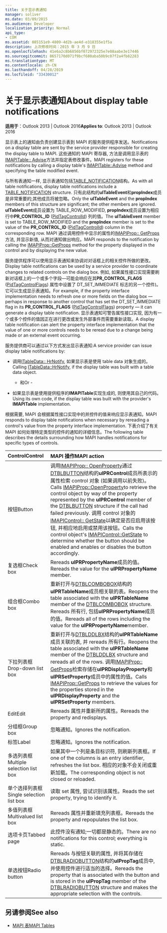 ```yaml
---
title: 关于显示表通知
manager: soliver
ms.date: 03/09/2015
ms.audience: Developer
localization_priority: Normal
api_type:
- COM
ms.assetid: 085151e9-4809-4d2b-ae4d-e318355e1f5a
description: 上次修改时间：2015 年 3 月 9 日
ms.openlocfilehash: 41e6a2c8b6856bf072972325e7e08aabe3e17446
ms.sourcegitcommit: 8657170d071f9bcf680aba50b9c07f2a4fb82283
ms.translationtype: MT
ms.contentlocale: zh-CN
ms.lasthandoff: 04/28/2019
ms.locfileid: "33430012"
---
```

# <a name="about-display-table-notifications"></a><span data-ttu-id="165d3-103">关于显示表通知</span><span class="sxs-lookup"><span data-stu-id="165d3-103">About display table notifications</span></span>

<span data-ttu-id="165d3-104">**适用于**：Outlook 2013 | Outlook 2016</span><span class="sxs-lookup"><span data-stu-id="165d3-104">**Applies to**: Outlook 2013 | Outlook 2016</span></span> 
  
<span data-ttu-id="165d3-105">显示表上的通知由负责创建显示表到 MAPI 的服务提供程序发送。</span><span class="sxs-lookup"><span data-stu-id="165d3-105">Notifications on a display table are sent by the service provider responsible for creating the display table to MAPI.</span></span> <span data-ttu-id="165d3-106">这些通知的 MAPI 寄存器, 方法是调用显示表的[IMAPITable:: Advise](imapitable-advise.md)方法并指定表修改事件。</span><span class="sxs-lookup"><span data-stu-id="165d3-106">MAPI registers for these notifications by calling a display table's [IMAPITable::Advise](imapitable-advise.md) method and specifying the table modified event.</span></span> 
  
<span data-ttu-id="165d3-107">与所有表通知一样, 显示表通知包括[TABLE_NOTIFICATION](table_notification.md)结构。</span><span class="sxs-lookup"><span data-stu-id="165d3-107">As with all table notifications, display table notifications include a [TABLE_NOTIFICATION](table_notification.md) structure.</span></span> <span data-ttu-id="165d3-108">只有此结构的**ulTableEvent**和**propIndex**成员是非常重要的;其他成员将被忽略。</span><span class="sxs-lookup"><span data-stu-id="165d3-108">Only the **ulTableEvent** and the **propIndex** members of this structure are significant; the other members are ignored.</span></span> <span data-ttu-id="165d3-109">**ulTableEvent**成员设置为 TABLE_ROW_MODIFIED, **propIndex**成员设置为相应行中**PR_CONTROL_ID** ([PidTagControlId](pidtagcontrolid-canonical-property.md)) 列的值。</span><span class="sxs-lookup"><span data-stu-id="165d3-109">The **ulTableEvent** member is set to TABLE_ROW_MODIFIED and the **propIndex** member is set to the value of the **PR_CONTROL_ID** ([PidTagControlId](pidtagcontrolid-canonical-property.md)) column in the corresponding row.</span></span> <span data-ttu-id="165d3-110">MAPI 通过调用控件中显示的属性的[IMAPIProp:: GetProps](imapiprop-getprops.md)方法, 并显示新值, 从而对通知做出响应。</span><span class="sxs-lookup"><span data-stu-id="165d3-110">MAPI responds to the notification by calling the [IMAPIProp::GetProps](imapiprop-getprops.md) method for the property displayed in the control and by displaying the new value.</span></span> 
  
<span data-ttu-id="165d3-111">服务提供程序可以使用显示表通知来协调对对话框上的相关控件所做的更改。</span><span class="sxs-lookup"><span data-stu-id="165d3-111">Display table notifications can be used by a service provider to coordinate changes to related controls on the dialog box.</span></span> <span data-ttu-id="165d3-112">例如, 如果属性接口实现需要刷新对话框上的一个或多个字段—可能会响应在其**PR_CONTROL_FLAGS** ([PidTagControlFlags](pidtagcontrolflags-canonical-property.md)) 属性中设置了 DT_SET_IMMEDIATE 标志的另一个控件)。它可以生成显示表通知。</span><span class="sxs-lookup"><span data-stu-id="165d3-112">For example, if the property interface implementation needs to refresh one or more fields on the dialog box — perhaps in response to another control that has set the DT_SET_IMMEDIATE flag in its **PR_CONTROL_FLAGS** ([PidTagControlFlags](pidtagcontrolflags-canonical-property.md)) property — it can generate a display table notification.</span></span> <span data-ttu-id="165d3-113">显示表通知可警告属性接口实现, 因为有一个或多个控件的值因正在进行更改或发生外部事件而需要重新读取。</span><span class="sxs-lookup"><span data-stu-id="165d3-113">A display table notification can alert the property interface implementation that the value of one or more controls needs to be reread due to a change being made or an external event occurring.</span></span> 
  
<span data-ttu-id="165d3-114">服务提供商可以通过以下方式发出显示表通知:</span><span class="sxs-lookup"><span data-stu-id="165d3-114">A service provider can issue display table notifications by:</span></span>
  
- <span data-ttu-id="165d3-115">调用[ITableData:: HrNotify](itabledata-hrnotify.md), 如果显示表是使用 table data 对象生成的。</span><span class="sxs-lookup"><span data-stu-id="165d3-115">Calling [ITableData::HrNotify](itabledata-hrnotify.md), if the display table was built with a table data object.</span></span>
    
    - <span data-ttu-id="165d3-116">和</span><span class="sxs-lookup"><span data-stu-id="165d3-116">Or -</span></span>
    
- <span data-ttu-id="165d3-117">如果显示表是使用提供程序的**IMAPITable**实现生成的, 则使用其自己的代码。</span><span class="sxs-lookup"><span data-stu-id="165d3-117">Using its own code, if the display table was built with the provider's **IMAPITable** implementation.</span></span> 
    
<span data-ttu-id="165d3-118">根据需要, MAPI 会根据属性接口实现中的并控件的值来响应显示表通知。</span><span class="sxs-lookup"><span data-stu-id="165d3-118">MAPI responds to display table notifications when necessary by rereading a control's value from the property interface implementation.</span></span> <span data-ttu-id="165d3-119">下表介绍了有关 MAPI 如何处理特定类型的控件的通知的详细信息。</span><span class="sxs-lookup"><span data-stu-id="165d3-119">The following table describes the details surrounding how MAPI handles notifications for specific types of controls.</span></span>
  
|<span data-ttu-id="165d3-120">**Control**</span><span class="sxs-lookup"><span data-stu-id="165d3-120">**Control**</span></span>|<span data-ttu-id="165d3-121">**MAPI 操作**</span><span class="sxs-lookup"><span data-stu-id="165d3-121">**MAPI action**</span></span>|
|:-----|:-----|
|<span data-ttu-id="165d3-122">按钮</span><span class="sxs-lookup"><span data-stu-id="165d3-122">Button</span></span>  <br/> |<span data-ttu-id="165d3-123">调用[IMAPIProp:: OpenProperty](imapiprop-openproperty.md)通过[DTBLBUTTON](dtblbutton.md)结构的**ulPRControl**成员所表示的属性检索 control 对象 (如果调用以前失败)。</span><span class="sxs-lookup"><span data-stu-id="165d3-123">Calls [IMAPIProp::OpenProperty](imapiprop-openproperty.md)to retrieve the control object by way of the property represented by the **ulPRControl** member of the [DTBLBUTTON](dtblbutton.md) structure if the call had failed previously.</span></span> <span data-ttu-id="165d3-124">调用 control 对象的[IMAPIControl:: GetState](imapicontrol-getstate.md)以确定是否应启用该按钮, 并相应地启用或禁用该按钮。</span><span class="sxs-lookup"><span data-stu-id="165d3-124">Calls the control object's [IMAPIControl::GetState](imapicontrol-getstate.md) to determine whether the button should be enabled and enables or disables the button accordingly.</span></span>  <br/> |
|<span data-ttu-id="165d3-125">复选框</span><span class="sxs-lookup"><span data-stu-id="165d3-125">Check box</span></span>  <br/> |<span data-ttu-id="165d3-126">Rereads **ulPRPropertyName**成员的值。</span><span class="sxs-lookup"><span data-stu-id="165d3-126">Rereads the value for the **ulPRPropertyName** member.</span></span>  <br/> |
|<span data-ttu-id="165d3-127">组合框</span><span class="sxs-lookup"><span data-stu-id="165d3-127">Combo box</span></span>  <br/> |<span data-ttu-id="165d3-128">重新打开与[DTBLCOMBOBOX](dtblcombobox.md)结构的**ulPRTableName**成员相关联的表。</span><span class="sxs-lookup"><span data-stu-id="165d3-128">Reopens the table associated with the **ulPRTableName** member of the [DTBLCOMBOBOX](dtblcombobox.md) structure.</span></span> <span data-ttu-id="165d3-129">Rereads 所有行, 包括**ulPRPropertyName**成员的值。</span><span class="sxs-lookup"><span data-stu-id="165d3-129">Rereads all of the rows including the value for the **ulPRPropertyName**member.</span></span>  <br/> |
|<span data-ttu-id="165d3-130">下拉列表框</span><span class="sxs-lookup"><span data-stu-id="165d3-130">Drop-down list box</span></span>  <br/> |<span data-ttu-id="165d3-131">重新打开与[DTBLDDLBX](dtblddlbx.md)结构的**ulPRTableName**成员关联的表, 并 rereads 所有行。</span><span class="sxs-lookup"><span data-stu-id="165d3-131">Reopens the table associated with the **ulPRTableName** member of the [DTBLDDLBX](dtblddlbx.md) structure and rereads all of the rows.</span></span> <span data-ttu-id="165d3-132">调用[IMAPIProp:: GetProps](imapiprop-getprops.md)检索存储在**ulPRDisplayProperty**和**ulPRSetProperty**成员中的属性的值。</span><span class="sxs-lookup"><span data-stu-id="165d3-132">Calls [IMAPIProp::GetProps](imapiprop-getprops.md) to retrieve the values for the properties stored in the **ulPRDisplayProperty** and the **ulPRSetProperty** members.</span></span>  <br/> |
|<span data-ttu-id="165d3-133">Edit</span><span class="sxs-lookup"><span data-stu-id="165d3-133">Edit</span></span>  <br/> |<span data-ttu-id="165d3-134">Rereads 属性并重新所的属性。</span><span class="sxs-lookup"><span data-stu-id="165d3-134">Rereads the property and redisplays.</span></span>  <br/> |
|<span data-ttu-id="165d3-135">分组框</span><span class="sxs-lookup"><span data-stu-id="165d3-135">Group box</span></span>  <br/> |<span data-ttu-id="165d3-136">忽略通知。</span><span class="sxs-lookup"><span data-stu-id="165d3-136">Ignores the notification.</span></span>  <br/> |
|<span data-ttu-id="165d3-137">标签</span><span class="sxs-lookup"><span data-stu-id="165d3-137">Label</span></span>  <br/> |<span data-ttu-id="165d3-138">忽略通知。</span><span class="sxs-lookup"><span data-stu-id="165d3-138">Ignores the notification.</span></span>  <br/> |
|<span data-ttu-id="165d3-139">多选列表框</span><span class="sxs-lookup"><span data-stu-id="165d3-139">Multiple selection list box</span></span>  <br/> |<span data-ttu-id="165d3-140">如果其中一个列是条目标识符, 则刷新列表框。</span><span class="sxs-lookup"><span data-stu-id="165d3-140">If one of the columns is an entry identifier, refreshes the list box.</span></span> <span data-ttu-id="165d3-141">相应的对象不会关闭或重新加载。</span><span class="sxs-lookup"><span data-stu-id="165d3-141">The corresponding object is not closed or reloaded.</span></span>  <br/> |
|<span data-ttu-id="165d3-142">单个选择列表框</span><span class="sxs-lookup"><span data-stu-id="165d3-142">Single selection list box</span></span>  <br/> |<span data-ttu-id="165d3-143">读取 set 属性, 尝试识别该属性。</span><span class="sxs-lookup"><span data-stu-id="165d3-143">Reads the set property, trying to identify it.</span></span>  <br/> |
|<span data-ttu-id="165d3-144">多值列表框</span><span class="sxs-lookup"><span data-stu-id="165d3-144">Multivalued list box</span></span>  <br/> |<span data-ttu-id="165d3-145">Rereads 属性并重新填充列表框。</span><span class="sxs-lookup"><span data-stu-id="165d3-145">Rereads the property and repopulates the list box.</span></span>  <br/> |
|<span data-ttu-id="165d3-146">选项卡页</span><span class="sxs-lookup"><span data-stu-id="165d3-146">Tabbed page</span></span>  <br/> |<span data-ttu-id="165d3-147">此控件没有通知;一切都是静态的。</span><span class="sxs-lookup"><span data-stu-id="165d3-147">There are no notifications for this control; everything is static.</span></span>  <br/> |
|<span data-ttu-id="165d3-148">单选按钮</span><span class="sxs-lookup"><span data-stu-id="165d3-148">Radio button</span></span>  <br/> |<span data-ttu-id="165d3-149">Rereads 与按钮关联的属性, 并将其存储在[DTBLRADIOBUTTON](dtblradiobutton.md)结构的**ulPropTag**成员中, 并使用控件进行适当的选择。</span><span class="sxs-lookup"><span data-stu-id="165d3-149">Rereads the property that is associated with the button and is stored in the **ulPropTag** member of the [DTBLRADIOBUTTON](dtblradiobutton.md) structure and makes the appropriate selection with the controls.</span></span>  <br/> |
   
## <a name="see-also"></a><span data-ttu-id="165d3-150">另请参阅</span><span class="sxs-lookup"><span data-stu-id="165d3-150">See also</span></span>

- [<span data-ttu-id="165d3-151">MAPI 表</span><span class="sxs-lookup"><span data-stu-id="165d3-151">MAPI Tables</span></span>](mapi-tables.md)


